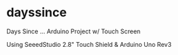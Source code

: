dayssince
=========

Days Since ... Arduino Project w/ Touch Screen

Using SeeedStudio 2.8" Touch Shield & Arduino Uno Rev3
